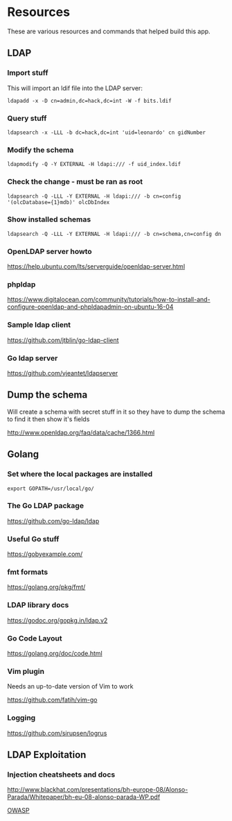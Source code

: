 # Resources
These are various resources and commands that helped build this app.

## LDAP

### Import stuff
This will import an ldif file into the LDAP server:

`ldapadd -x -D cn=admin,dc=hack,dc=int -W -f bits.ldif`

### Query stuff
`ldapsearch -x -LLL -b dc=hack,dc=int 'uid=leonardo' cn gidNumber`

### Modify the schema
`ldapmodify -Q -Y EXTERNAL -H ldapi:/// -f uid_index.ldif`

### Check the change - must be ran as root
`ldapsearch -Q -LLL -Y EXTERNAL -H ldapi:/// -b cn=config '(olcDatabase={1}mdb)' olcDbIndex`

### Show installed schemas
`ldapsearch -Q -LLL -Y EXTERNAL -H ldapi:/// -b cn=schema,cn=config dn`

### OpenLDAP server howto

<https://help.ubuntu.com/lts/serverguide/openldap-server.html>

### phpldap

<https://www.digitalocean.com/community/tutorials/how-to-install-and-configure-openldap-and-phpldapadmin-on-ubuntu-16-04>

### Sample ldap client

<https://github.com/jtblin/go-ldap-client>

### Go ldap server

<https://github.com/vjeantet/ldapserver>

## Dump the schema

Will create a schema with secret stuff in it so they have to dump the schema to find it then show it's fields

<http://www.openldap.org/faq/data/cache/1366.html>

## Golang

### Set where the local packages are installed
`export GOPATH=/usr/local/go/`

### The Go LDAP package
<https://github.com/go-ldap/ldap>

### Useful Go stuff

<https://gobyexample.com/>

### fmt formats

<https://golang.org/pkg/fmt/>

### LDAP library docs

<https://godoc.org/gopkg.in/ldap.v2>

### Go Code Layout

<https://golang.org/doc/code.html>

### Vim plugin

Needs an up-to-date version of Vim to work

<https://github.com/fatih/vim-go>

### Logging
<https://github.com/sirupsen/logrus>

## LDAP Exploitation

### Injection cheatsheets and docs

<http://www.blackhat.com/presentations/bh-europe-08/Alonso-Parada/Whitepaper/bh-eu-08-alonso-parada-WP.pdf>

[OWASP](https://www.owasp.org/index.php/Testing_for_LDAP_Injection_\(OTG-INPVAL-006\))

